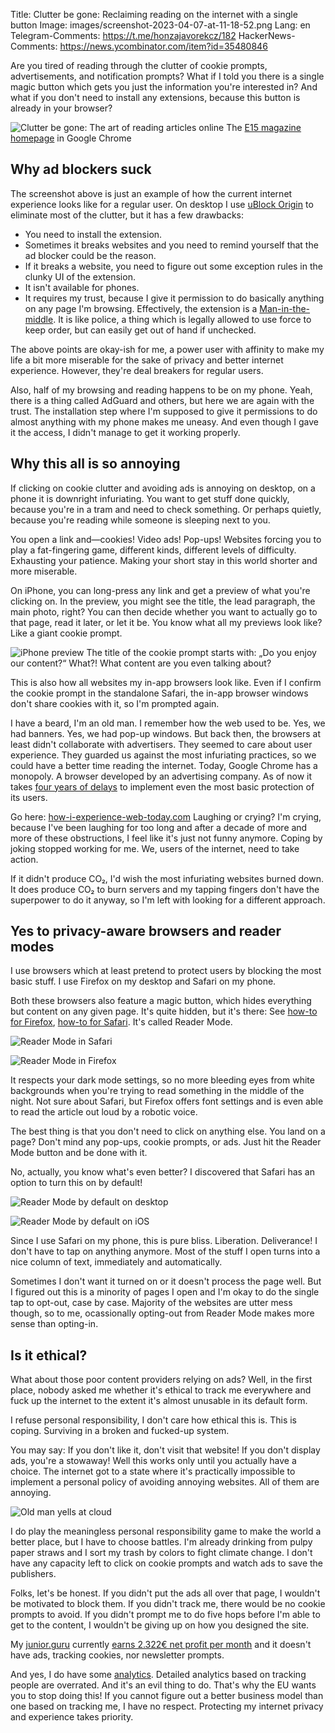 Title: Clutter be gone: Reclaiming reading on the internet with a single button
Image: images/screenshot-2023-04-07-at-11-18-52.png
Lang: en
Telegram-Comments: https://t.me/honzajavorekcz/182
HackerNews-Comments: https://news.ycombinator.com/item?id=35480846

Are you tired of reading through the clutter of cookie prompts, advertisements, and notification prompts?
What if I told you there is a single magic button which gets you just the information you're interested in?
And what if you don't need to install any extensions, because this button is already in your browser?

![Clutter be gone: The art of reading articles online]({static}/images/screenshot-2023-04-07-at-11-18-52.png)
The [E15 magazine homepage](https://www.e15.cz/) in Google Chrome

## Why ad blockers suck

The screenshot above is just an example of how the current internet experience looks like for a regular user.
On desktop I use [uBlock Origin](https://ublockorigin.com/) to eliminate most of the clutter, but it has a few drawbacks:

-   You need to install the extension.
-   Sometimes it breaks websites and you need to remind yourself that the ad blocker could be the reason.
-   If it breaks a website, you need to figure out some exception rules in the clunky UI of the extension.
-   It isn't available for phones.
-   It requires my trust, because I give it permission to do basically anything on any page I'm browsing.
    Effectively, the extension is a [Man-in-the-middle](https://en.wikipedia.org/wiki/Man-in-the-middle_attack).
    It is like police, a thing which is legally allowed to use force to keep order, but can easily get out of hand if unchecked.

The above points are okay-ish for me, a power user with affinity to make my life a bit more miserable for the sake of privacy and better internet experience.
However, they're deal breakers for regular users.

Also, half of my browsing and reading happens to be on my phone.
Yeah, there is a thing called AdGuard and others, but here we are again with the trust.
The installation step where I'm supposed to give it permissions to do almost anything with my phone makes me uneasy.
And even though I gave it the access, I didn't manage to get it working properly.

## Why this all is so annoying

If clicking on cookie clutter and avoiding ads is annoying on desktop, on a phone it is downright infuriating.
You want to get stuff done quickly, because you're in a tram and need to check something.
Or perhaps quietly, because you're reading while someone is sleeping next to you.

You open a link and—cookies! Video ads! Pop-ups!
Websites forcing you to play a fat-fingering game, different kinds, different levels of difficulty.
Exhausting your patience.
Making your short stay in this world shorter and more miserable.

On iPhone, you can long-press any link and get a preview of what you're clicking on.
In the preview, you might see the title, the lead paragraph, the main photo, right?
You can then decide whether you want to actually go to that page, read it later, or let it be.
You know what all my previews look like?
Like a giant cookie prompt.

![iPhone preview]({static}/images/img-2735.png)
The title of the cookie prompt starts with: „Do you enjoy our content?“ What?! What content are you even talking about?

This is also how all websites my in-app browsers look like.
Even if I confirm the cookie prompt in the standalone Safari, the in-app browser windows don't share cookies with it, so I'm prompted again.

I have a beard, I'm an old man.
I remember how the web used to be.
Yes, we had banners.
Yes, we had pop-up windows.
But back then, the browsers at least didn't collaborate with advertisers.
They seemed to care about user experience.
They guarded us against the most infuriating practices, so we could have a better time reading the internet.
Today, Google Chrome has a monopoly.
A browser developed by an advertising company.
As of now it takes [four years of delays](https://cookie-script.com/blog/google-delays-blocking-third-party-cookies) to implement even the most basic protection of its users.

Go here: [how-i-experience-web-today.com](https://how-i-experience-web-today.com/)
Laughing or crying?
I'm crying, because I've been laughing for too long and after a decade of more and more of these obstructions, I feel like it's just not funny anymore.
Coping by joking stopped working for me.
We, users of the internet, need to take action.

If it didn't produce CO₂, I'd wish the most infuriating websites burned down.
It does produce CO₂ to burn servers and my tapping fingers don't have the superpower to do it anyway, so I'm left with looking for a different approach.

## Yes to privacy-aware browsers and reader modes

I use browsers which at least pretend to protect users by blocking the most basic stuff.
I use Firefox on my desktop and Safari on my phone.

Both these browsers also feature a magic button, which hides everything but content on any given page.
It's quite hidden, but it's there:
See [how-to for Firefox](https://support.mozilla.org/en-US/kb/firefox-reader-view-clutter-free-web-pages), [how-to for Safari](https://support.apple.com/guide/safari/hide-ads-when-reading-sfri32632/mac).
It's called Reader Mode.

![Reader Mode in Safari]({static}/images/screenshot-2023-04-07-at-11-20-42.png)

![Reader Mode in Firefox]({static}/images/screenshot-2023-04-07-at-11-21-46.png)

It respects your dark mode settings, so no more bleeding eyes from white backgrounds when you're trying to read something in the middle of the night.
Not sure about Safari, but Firefox offers font settings and is even able to read the article out loud by a robotic voice.

The best thing is that you don't need to click on anything else.
You land on a page?
Don't mind any pop-ups, cookie prompts, or ads.
Just hit the Reader Mode button and be done with it.

No, actually, you know what's even better?
I discovered that Safari has an option to turn this on by default!

![Reader Mode by default on desktop]({static}/images/screenshot-2023-04-07-at-12-09-00.png)

![Reader Mode by default on iOS]({static}/images/img-2733.jpg)

Since I use Safari on my phone, this is pure bliss.
Liberation.
Deliverance!
I don't have to tap on anything anymore.
Most of the stuff I open turns into a nice column of text, immediately and automatically.

Sometimes I don't want it turned on or it doesn't process the page well.
But I figured out this is a minority of pages I open and I'm okay to do the single tap to opt-out, case by case.
Majority of the websites are utter mess though, so to me, ocassionally opting-out from Reader Mode makes more sense than opting-in.

## Is it ethical?

What about those poor content providers relying on ads?
Well, in the first place, nobody asked me whether it's ethical to track me everywhere and fuck up the internet to the extent it's almost unusable in its default form.

I refuse personal responsibility, I don't care how ethical this is.
This is coping.
Surviving in a broken and fucked-up system.

You may say: If you don't like it, don't visit that website!
If you don't display ads, you're a stowaway!
Well this works only until you actually have a choice.
The internet got to a state where it's practically impossible to implement a personal policy of avoiding annoying websites.
All of them are annoying.

![Old man yells at cloud]({static}/images/3ad-1362626647.jpg)

I do play the meaningless personal responsibility game to make the world a better place, but I have to choose battles.
I'm already drinking from pulpy paper straws and I sort my trash by colors to fight climate change.
I don't have any capacity left to click on cookie prompts and watch ads to save the publishers.

Folks, let's be honest.
If you didn't put the ads all over that page, I wouldn't be motivated to block them.
If you didn't track me, there would be no cookie prompts to avoid.
If you didn't prompt me to do five hops before I'm able to get to the content, I wouldn't be giving up on how you designed the site.

My [junior.guru](https://junior.guru/) currently [earns 2.322€ net profit per month](https://junior.guru/open/) and it doesn't have ads, tracking cookies, nor newsletter prompts.

And yes, I do have some [analytics](https://simpleanalytics.com/junior.guru).
Detailed analytics based on tracking people are overrated.
And it's an evil thing to do.
That's why the EU wants you to stop doing this!
If you cannot figure out a better business model than one based on tracking me, I have no respect.
Protecting my internet privacy and experience takes priority.
